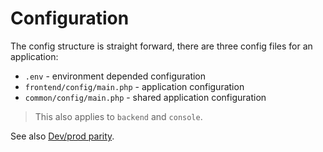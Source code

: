 Configuration
=============

The config structure is straight forward, there are three config files for an application:

 - `.env` - environment depended configuration
 - `frontend/config/main.php` - application configuration
 - `common/config/main.php` -  shared application configuration

> This also applies to `backend` and `console`.
 
See also [Dev/prod parity](http://12factor.net/dev-prod-parity).
